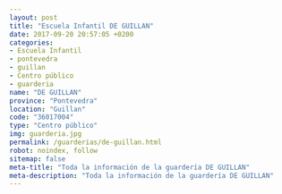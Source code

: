 ```yaml
---
layout: post
title: "Escuela Infantil DE GUILLAN"
date: 2017-09-20 20:57:05 +0200
categories:
- Escuela Infantil
- pontevedra
- guillan
- Centro público
- guarderia
name: "DE GUILLAN"
province: "Pontevedra"
location: "Guillan"
code: "36017004"
type: "Centro público"
img: guarderia.jpg
permalink: /guarderias/de-guillan.html
robot: noindex, follow
sitemap: false
meta-title: "Toda la información de la guardería DE GUILLAN"
meta-description: "Toda la información de la guardería DE GUILLAN"
---
```


